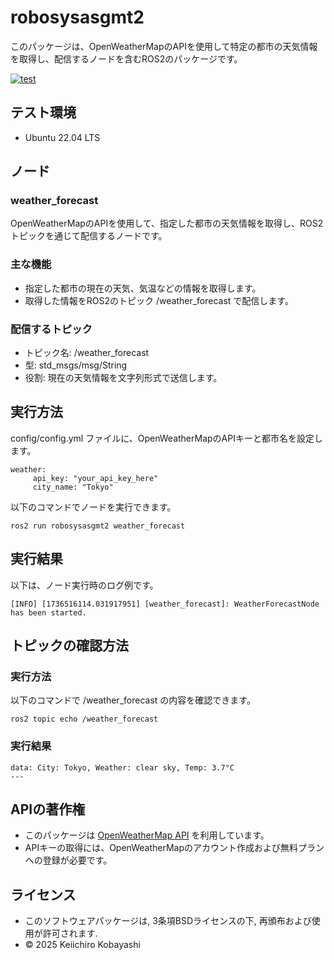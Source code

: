# robosysasgmt2
このパッケージは、OpenWeatherMapのAPIを使用して特定の都市の天気情報を取得し、配信するノードを含むROS2のパッケージです。

[![test](https://github.com/Kei1ro5884/robosysasgmt2/actions/workflows/test.yml/badge.svg)](https://github.com/Kei1ro5884/robosysasgmt2/actions/workflows/test.yml)

## テスト環境
- Ubuntu 22.04 LTS

## ノード

### weather_forecast
OpenWeatherMapのAPIを使用して、指定した都市の天気情報を取得し、ROS2トピックを通じて配信するノードです。

### 主な機能
- 指定した都市の現在の天気、気温などの情報を取得します。
- 取得した情報をROS2のトピック /weather_forecast で配信します。

### 配信するトピック
- トピック名: /weather_forecast
- 型: std_msgs/msg/String
- 役割: 現在の天気情報を文字列形式で送信します。

## 実行方法
config/config.yml ファイルに、OpenWeatherMapのAPIキーと都市名を設定します。
```
weather:
     api_key: "your_api_key_here"
     city_name: "Tokyo"
```
以下のコマンドでノードを実行できます。
```
ros2 run robosysasgmt2 weather_forecast
```

## 実行結果
以下は、ノード実行時のログ例です。
```
[INFO] [1736516114.031917951] [weather_forecast]: WeatherForecastNode has been started.
```

## トピックの確認方法

### 実行方法
以下のコマンドで /weather_forecast の内容を確認できます。
```
ros2 topic echo /weather_forecast
```

### 実行結果
```
data: City: Tokyo, Weather: clear sky, Temp: 3.7°C
---
```

## APIの著作権
- このパッケージは [OpenWeatherMap API](https://openweathermap.org/api) を利用しています。
- APIキーの取得には、OpenWeatherMapのアカウント作成および無料プランへの登録が必要です。

## ライセンス
- このソフトウェアパッケージは, 3条項BSDライセンスの下, 再頒布および使用が許可されます.
- © 2025 Keiichiro Kobayashi
